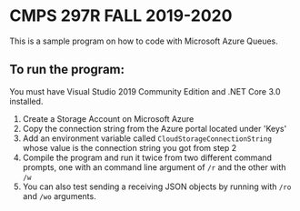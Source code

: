 # CMPS 297R FALL 2019-2020
This is a sample program on how to code with Microsoft Azure Queues. 

## To run the program:
You must have Visual Studio 2019 Community Edition and .NET Core 3.0 installed.

1. Create a Storage Account on Microsoft Azure
2. Copy the connection string from the Azure portal located under 'Keys'
3. Add an environment variable called ```CloudStorageConnectionString``` whose value is the connection string you got from step 2
4. Compile the program and run it twice from two different command prompts, one with an command line argument of ```/r``` and the other with ```/w```
5. You can also test sending a receiving JSON objects by running with ```/ro``` and ```/wo``` arguments.
